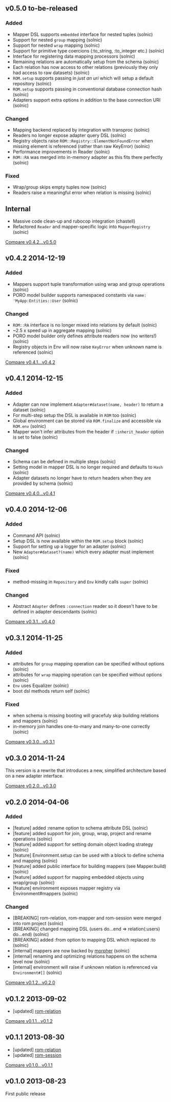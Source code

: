 ## v0.5.0 to-be-released

### Added

* Mapper DSL supports `embedded` interface for nested tuples (solnic)
* Support for nested `group` mapping (solnic)
* Support for nested `wrap` mapping (solnic)
* Support for primitive type coercions (:to_string, :to_integer etc.) (solnic)
* Interface for registering data mapping processors (solnic)
* Remaining relations are automatically setup from the schema (solnic)
* Each relation has now access to other relations (previously they only had
  access to raw datasets) (solnic)
* `ROM.setup` supports passing in *just an uri* which will setup a default repository (solnic)
* `ROM.setup` supports passing in conventional database connection hash (solnic)
* Adapters support extra options in addition to the base connection URI (solnic)

### Changed

* Mapping backend replaced by integration with transproc (solnic)
* Readers no longer expose adapter query DSL (solnic)
* Registry objects raise `ROM::Registry::ElementNotFoundError` when missing
  element is referenced (rather than raw KeyError) (solnic)
* Performance improvements in Reader (solnic)
* `ROM::RA` was merged into in-memory adapter as this fits there perfectly (solnic)

### Fixed

* Wrap/group skips empty tuples now (solnic)
* Readers raise a meaningful error when relation is missing (solnic)

## Internal

* Massive code clean-up and rubocop integration (chastell)
* Refactored `Reader` and mapper-specific logic into `MapperRegistry` (solnic)

[Compare v0.4.2...v0.5.0](https://github.com/rom-rb/rom/compare/v0.4.2...v0.5.0)

## v0.4.2 2014-12-19

### Added

* Mappers support tuple transformation using wrap and group operations (solnic)
* PORO model builder supports namespaced constants via `name: 'MyApp:Entities::User` (solnic)

### Changed

* `ROM::RA` interface is no longer mixed into relations by default (solnic)
* ~2.5 x speed up in aggregate mapping (solnic)
* PORO model builder only defines attribute readers now (no writers!) (solnic)
* Registry objects in Env will now raise `KeyError` when unknown name is referenced (solnic)

[Compare v0.4.1...v0.4.2](https://github.com/rom-rb/rom/compare/v0.4.1...v0.4.2)

## v0.4.1 2014-12-15

### Added

* Adapter can now implement `Adapter#dataset(name, header)` to return a dataset (solnic)
* For multi-step setup the DSL is available in `ROM` too (solnic)
* Global environment can be stored via `ROM.finalize` and accessible via `ROM.env` (solnic)
* Mapper won't infer attributes from the header if `:inherit_header` option is set to false (solnic)

### Changed

* Schema can be defined in multiple steps (solnic)
* Setting model in mapper DSL is no longer required and defaults to `Hash` (solnic)
* Adapter datasets no longer have to return headers when they are provided by schema (solnic)

[Compare v0.4.0...v0.4.1](https://github.com/rom-rb/rom/compare/v0.4.0...v0.4.1)

## v0.4.0 2014-12-06

### Added

* Command API (solnic)
* Setup DSL is now available within the `ROM.setup` block (solnic)
* Support for setting up a logger for an adapter (solnic)
* New `Adapter#dataset?(name)` which every adapter must implement (solnic)

### Fixed

* method-missing in `Repository` and `Env` kindly calls `super` (solnic)

### Changed

* Abstract `Adapter` defines `:connection` reader so it doesn't have to be
  defined in adapter descendants (solnic)

[Compare v0.3.1...v0.4.0](https://github.com/rom-rb/rom/compare/v0.3.1...v0.4.0)

## v0.3.1 2014-11-25

### Added

* attributes for `group` mapping operation can be specified without options (solnic)
* attributes for `wrap` mapping operation can be specified without options (solnic)
* `Env` uses Equalizer (solnic)
* boot dsl methods return self (solnic)

### Fixed

* when schema is missing booting will gracefuly skip building relations and mappers (solnic)
* in-memory join handles one-to-many and many-to-one correctly (solnic)

[Compare v0.3.0...v0.3.1](https://github.com/rom-rb/rom/compare/v0.3.0...v0.3.1)

## v0.3.0 2014-11-24

This version is a rewrite that introduces a new, simplified architecture based
on a new adapter interface.

[Compare v0.2.0...v0.3.0](https://github.com/rom-rb/rom/compare/v0.2.0...v0.3.0)

## v0.2.0 2014-04-06

### Added

* [feature] added :rename option to schema attribute DSL (solnic)
* [feature] added support for join, group, wrap, project and rename operations (solnic)
* [feature] added support for setting domain object loading strategy (solnic)
* [feature] Environment.setup can be used with a block to define schema and mapping (solnic)
* [feature] added public interface for building mappers (see Mapper.build) (solnic)
* [feature] added support for mapping embedded objects using wrap/group (solnic)
* [feature] environment exposes mapper registry via Environment#mappers (solnic)

### Changed

* [BREAKING] rom-relation, rom-mapper and rom-session were merged into rom project (solnic)
* [BREAKING] changed mapping DSL (users do...end => relation(:users) do...end) (solnic)
* [BREAKING] added :from option to mapping DSL which replaced :to (solnic)
* [internal] mappers are now backed by [morpher](https://github.com/mbj/morpher) (solnic)
* [internal] renaming and optimizing relations happens on the schema level now (solnic)
* [internal] environment will raise if unknown relation is referenced via `Environment#[]` (solnic)

[Compare v0.1.2...v0.2.0](https://github.com/rom-rb/rom/compare/v0.1.2...v0.2.0)

## v0.1.2 2013-09-02

* [updated] [rom-relation](https://github.com/rom-rb/rom-relation/blob/v0.1.2/Changelog.md#v012-2013-09-02)

[Compare v0.1.1...v0.1.2](https://github.com/rom-rb/rom/compare/v0.1.1...v0.1.2)

## v0.1.1 2013-08-30

* [updated] [rom-relation](https://github.com/rom-rb/rom-relation/blob/v0.1.1/Changelog.md#v011-2013-08-30)
* [updated] [rom-session](https://github.com/rom-rb/rom-session/blob/v0.1.1/Changelog.md#v011-2013-08-30)

[Compare v0.1.0...v0.1.1](https://github.com/rom-rb/rom/compare/v0.1.0...v0.1.1)

## v0.1.0 2013-08-23

First public release
